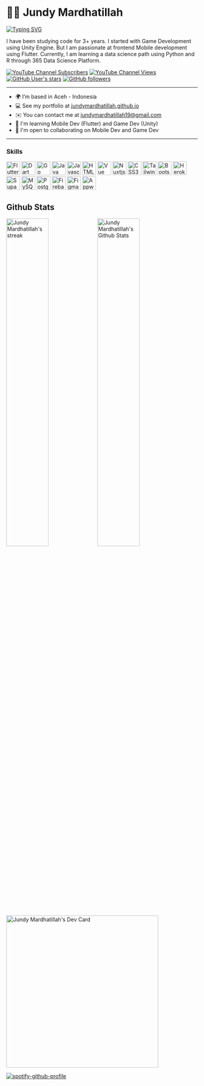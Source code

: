 <!-- Headers -->
# 🏄‍♂️ Jundy Mardhatillah
<p align="left">
  <!-- Typing SVG -->
  <a href="https://git.io/typing-svg"><img src="https://readme-typing-svg.demolab.com?font=Fira+Code&pause=1000&color=3AC5F7&width=435&lines=Full-stack+flutter+app+developer;3%2B+years+of+coding+experience;Always+learning+new+things" alt="Typing SVG" /></a>
</p>

<!-- About me -->
<p>I have been studying code for 3+ years. I started with Game Development using Unity Engine. But I am passionate at frontend Mobile development using Flutter. Currently, I am learning a data science path using Python and R through 365 Data Science Platform.</p>

<!-- Social Badges Section -->
<p align="left">
  <a href="https://www.youtube.com/channel/UCFANvLeJ0GWm5pmJiHZA8vg?sub_confirmation=1">
    <img alt="YouTube Channel Subscribers" title="Youtube Subscribers" src="https://staging.shields.io/youtube/channel/subscribers/UCFANvLeJ0GWm5pmJiHZA8vg?logo=youtube&style=for-the-badge"></a>

  <a href="https://www.youtube.com/channel/UCFANvLeJ0GWm5pmJiHZA8vg">
    <img alt="YouTube Channel Views" title="Youtube Views" src="https://staging.shields.io/youtube/channel/views/UCFANvLeJ0GWm5pmJiHZA8vg?logo=Youtube&style=for-the-badge"></a> 

  <a href="https://github.com/JundyMardhatillah?tab=repositories&sort=stargazers">
    <img alt="GitHub User's stars" title="Total stars on Github" src="https://staging.shields.io/github/stars/jundymardhatillah?logo=Github&style=for-the-badge"></a>

  <a href="https://github.com/JundyMardhatillah?tab=followers">
    <img alt="GitHub followers" title="Follow me on Github" src="https://staging.shields.io/github/followers/jundymardhatillah?logo=Github&style=for-the-badge"></a>

-----------------
* 🌍 I’m based in Aceh - Indonesia
* 💻 See my portfolio at [jundymardhatillah.github.io](https://jundymardhatillah.github.io/)
* ✉️ You can contact me at [jundymardhatillah19@gmail.com](mailto:jundymardhatillah19@gmail.com)
* 🧠 I'm learning Mobile Dev (Flutter) and Game Dev (Unity)
* 🤝 I'm open to collaborating on Mobile Dev and  Game Dev
-----------------
### Skills

<p align="left">
<a href="https://flutter.dev/" target="_blank" rel="noreferrer"><img src="https://raw.githubusercontent.com/danielcranney/readme-generator/main/public/icons/skills/flutter-colored.svg" width="36" height="36" alt="Flutter" /></a>
<a href="https://go.dev/doc/" target="_blank" rel="noreferrer"><img src="https://raw.githubusercontent.com/danielcranney/readme-generator/main/public/icons/skills/dart-colored.svg" width="36" height="36" alt="Dart" /></a>
<a href="https://go.dev/doc/" target="_blank" rel="noreferrer"><img src="https://raw.githubusercontent.com/danielcranney/readme-generator/main/public/icons/skills/go-colored.svg" width="36" height="36" alt="Go" /></a>
<a href="https://www.oracle.com/java/" target="_blank" rel="noreferrer"><img src="https://raw.githubusercontent.com/danielcranney/readme-generator/main/public/icons/skills/java-colored.svg" width="36" height="36" alt="Java" /></a>
<a href="https://developer.mozilla.org/en-US/docs/Web/JavaScript" target="_blank" rel="noreferrer"><img src="https://raw.githubusercontent.com/danielcranney/readme-generator/main/public/icons/skills/javascript-colored.svg" width="36" height="36" alt="Javascript" /></a>
<a href="https://developer.mozilla.org/en-US/docs/Glossary/HTML5" target="_blank" rel="noreferrer"><img src="https://raw.githubusercontent.com/danielcranney/readme-generator/main/public/icons/skills/html5-colored.svg" width="36" height="36" alt="HTML5" /></a>
<a href="https://vuejs.org/" target="_blank" rel="noreferrer"><img src="https://raw.githubusercontent.com/danielcranney/readme-generator/main/public/icons/skills/vuejs-colored.svg" width="36" height="36" alt="Vue" /></a>
<a href="https://nuxtjs.org/" target="_blank" rel="noreferrer"><img src="https://raw.githubusercontent.com/danielcranney/readme-generator/main/public/icons/skills/nuxtjs-colored.svg" width="36" height="36" alt="Nuxtjs" /></a>
<a href="https://www.w3.org/TR/CSS/#css" target="_blank" rel="noreferrer"><img src="https://raw.githubusercontent.com/danielcranney/readme-generator/main/public/icons/skills/css3-colored.svg" width="36" height="36" alt="CSS3" /></a>
<a href="https://tailwindcss.com/" target="_blank" rel="noreferrer"><img src="https://raw.githubusercontent.com/danielcranney/readme-generator/main/public/icons/skills/tailwindcss-colored.svg" width="36" height="36" alt="TailwindCSS" /></a>
<a href="https://getbootstrap.com/" target="_blank" rel="noreferrer"><img src="https://raw.githubusercontent.com/danielcranney/readme-generator/main/public/icons/skills/bootstrap-colored.svg" width="36" height="36" alt="Bootstrap" /></a>
<a href="https://www.heroku.com/" target="_blank" rel="noreferrer"><img src="https://raw.githubusercontent.com/danielcranney/readme-generator/main/public/icons/skills/heroku-colored.svg" width="36" height="36" alt="Heroku" /></a>
<a href="https://supabase.io/" target="_blank" rel="noreferrer"><img src="https://raw.githubusercontent.com/danielcranney/readme-generator/main/public/icons/skills/supabase-colored.svg" width="36" height="36" alt="Supabase" /></a>
<a href="https://www.mysql.com/" target="_blank" rel="noreferrer"><img src="https://raw.githubusercontent.com/danielcranney/readme-generator/main/public/icons/skills/mysql-colored.svg" width="36" height="36" alt="MySQL" /></a>
<a href="https://www.postgresql.org/" target="_blank" rel="noreferrer"><img src="https://raw.githubusercontent.com/danielcranney/readme-generator/main/public/icons/skills/postgresql-colored.svg" width="36" height="36" alt="PostgreSQL" /></a>
<a href="https://firebase.google.com/" target="_blank" rel="noreferrer"><img src="https://raw.githubusercontent.com/danielcranney/readme-generator/main/public/icons/skills/firebase-colored.svg" width="36" height="36" alt="Firebase" /></a>
<a href="https://www.figma.com/" target="_blank" rel="noreferrer"><img src="https://raw.githubusercontent.com/danielcranney/readme-generator/main/public/icons/skills/figma-colored.svg" width="36" height="36" alt="Figma" /></a>
<a href="https://appwrite.io/" target="_blank" rel="noreferrer"><img src="https://raw.githubusercontent.com/danielcranney/readme-generator/main/public/icons/skills/appwrite-colored.svg" width="36" height="36" alt="Appwrite" /></a>
</p>

## Github Stats

<a href="https://github.com/JundyMardhatillah/github-readme-streak-stats"><img align="left" width="47%" title="🔥 Get streak stats for your profile at git.io/streak-stats" alt="Jundy Mardhatillah's streak" src="https://github-readme-streak-stats.herokuapp.com/?user=JundyMardhatillah&theme=black-ice&hide-border=true&stroke=0000&background=060A0CD0"/></a>

<a href="https://github.com/JundyMardhatillah/github-readme-stats"><img align="left" width="47%" alt="Jundy Mardhatillah's Github Stats" src="https://github-readme-stats.vercel.app/api?username=JundyMardhatillah&show_icons=true&count_private=true&theme=radical&hide-border=true&bg_color=0D1117"/></a>

<br>
<br>

<a href="https://app.daily.dev/jundy"><img src="https://api.daily.dev/devcards/5c52e779b3e643aca9068706a35f89d2.png?r=o8z" width="400" alt="Jundy Mardhatillah's Dev Card"/></a>

[![spotify-github-profile](https://spotify-github-profile.vercel.app/api/view?uid=jundymardhatillah&cover_image=true&theme=compact&show_offline=false&background_color=121212)](https://github.com/jundymardhatillah/spotify-github-profile)
